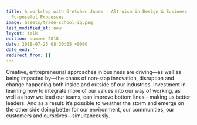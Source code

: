 ```yaml
---
title: A workshop with Gretchen Jones - Altruism in Design & Business - Build More
  Purposeful Processes
image: assets/trade-school-ig.png
last_modified_at: now
layout: talk
edition: summer-2018
date: 2018-07-25 08:30:05 +0000
date_end: ''
redirect_from: []
---
```

Creative, entrepreneurial approaches in business are driving—as well as being impacted by—the chaos of non-stop innovation, disruption and change happening both inside and outside of our industries. Investment in learning how to integrate more of our values into our way of working, as well as how we lead our teams, can improve bottom lines - making us better leaders. And as a result: it’s possible to weather the storm and emerge on the other side doing better for our environment, our communities, our customers and ourselves—simultaneously. 
